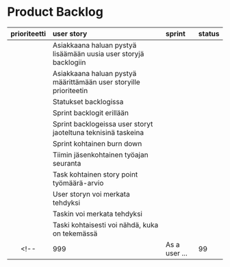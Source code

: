 # Product Backlog

| prioriteetti | user story | sprint | status |
| :-----------:|:-----------| :------| :------|
|              | Asiakkaana haluan pystyä lisäämään uusia user storyjä backlogiin |        |        |
|              | Asiakkaana haluan pystyä määrittämään user storyille prioriteetin |        |        |
|              | Statukset backlogissa |        |        |
|              | Sprint backlogit erillään |        |        |
|              | Sprint backlogeissa user storyt jaoteltuna teknisinä taskeina |        |        |
|              | Sprint kohtainen burn down |        |        |
|              | Tiimin jäsenkohtainen työajan seuranta |        |        |
|              | Task kohtainen story point työmäärä-arvio |        |        |
|              | User storyn voi merkata tehdyksi |        |        |
|              | Taskin voi merkata tehdyksi |        |        |
|              | Taski kohtaisesti voi nähdä, kuka on tekemässä |        |        |
<!-- | 999 | As a user ...| 99 | ei-aloitettu | -->